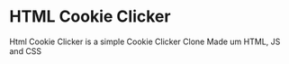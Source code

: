 # HTML Cookie Clicker
Html Cookie Clicker is a simple Cookie Clicker Clone Made um HTML, JS and CSS
